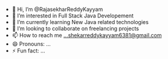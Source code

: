 - 👋 Hi, I’m @RajasekharReddyKayyam
- 👀 I’m interested in Full Stack Java Developement
- 🌱 I’m currently learning New Java related technologies
- 💞️ I’m looking to collaborate on freelancing projects
- 📫 How to reach me ...shekarreddykayyam6381@gmail.com
- 😄 Pronouns: ...
- ⚡ Fun fact: ...

<!---
RajasekharReddyKayyam/RajasekharReddyKayyam is a ✨ special ✨ repository because its `README.md` (this file) appears on your GitHub profile.
You can click the Preview link to take a look at your changes.
--->
